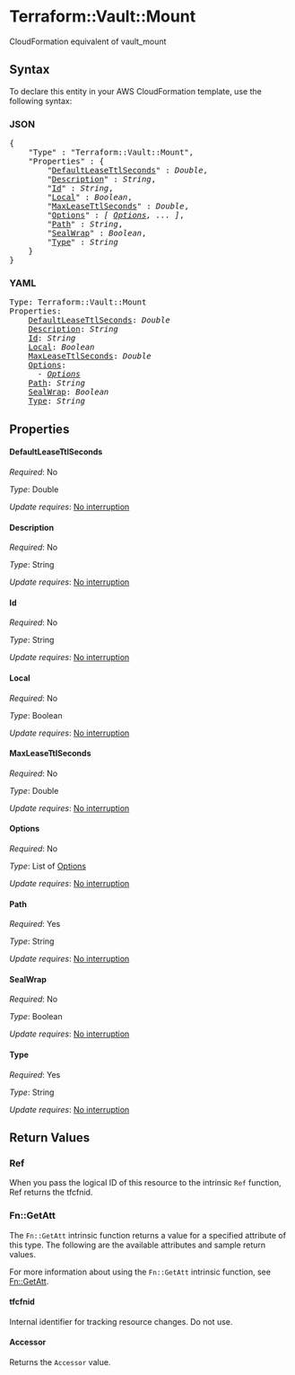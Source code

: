 # Terraform::Vault::Mount

CloudFormation equivalent of vault_mount

## Syntax

To declare this entity in your AWS CloudFormation template, use the following syntax:

### JSON

<pre>
{
    "Type" : "Terraform::Vault::Mount",
    "Properties" : {
        "<a href="#defaultleasettlseconds" title="DefaultLeaseTtlSeconds">DefaultLeaseTtlSeconds</a>" : <i>Double</i>,
        "<a href="#description" title="Description">Description</a>" : <i>String</i>,
        "<a href="#id" title="Id">Id</a>" : <i>String</i>,
        "<a href="#local" title="Local">Local</a>" : <i>Boolean</i>,
        "<a href="#maxleasettlseconds" title="MaxLeaseTtlSeconds">MaxLeaseTtlSeconds</a>" : <i>Double</i>,
        "<a href="#options" title="Options">Options</a>" : <i>[ <a href="options.md">Options</a>, ... ]</i>,
        "<a href="#path" title="Path">Path</a>" : <i>String</i>,
        "<a href="#sealwrap" title="SealWrap">SealWrap</a>" : <i>Boolean</i>,
        "<a href="#type" title="Type">Type</a>" : <i>String</i>
    }
}
</pre>

### YAML

<pre>
Type: Terraform::Vault::Mount
Properties:
    <a href="#defaultleasettlseconds" title="DefaultLeaseTtlSeconds">DefaultLeaseTtlSeconds</a>: <i>Double</i>
    <a href="#description" title="Description">Description</a>: <i>String</i>
    <a href="#id" title="Id">Id</a>: <i>String</i>
    <a href="#local" title="Local">Local</a>: <i>Boolean</i>
    <a href="#maxleasettlseconds" title="MaxLeaseTtlSeconds">MaxLeaseTtlSeconds</a>: <i>Double</i>
    <a href="#options" title="Options">Options</a>: <i>
      - <a href="options.md">Options</a></i>
    <a href="#path" title="Path">Path</a>: <i>String</i>
    <a href="#sealwrap" title="SealWrap">SealWrap</a>: <i>Boolean</i>
    <a href="#type" title="Type">Type</a>: <i>String</i>
</pre>

## Properties

#### DefaultLeaseTtlSeconds

_Required_: No

_Type_: Double

_Update requires_: [No interruption](https://docs.aws.amazon.com/AWSCloudFormation/latest/UserGuide/using-cfn-updating-stacks-update-behaviors.html#update-no-interrupt)

#### Description

_Required_: No

_Type_: String

_Update requires_: [No interruption](https://docs.aws.amazon.com/AWSCloudFormation/latest/UserGuide/using-cfn-updating-stacks-update-behaviors.html#update-no-interrupt)

#### Id

_Required_: No

_Type_: String

_Update requires_: [No interruption](https://docs.aws.amazon.com/AWSCloudFormation/latest/UserGuide/using-cfn-updating-stacks-update-behaviors.html#update-no-interrupt)

#### Local

_Required_: No

_Type_: Boolean

_Update requires_: [No interruption](https://docs.aws.amazon.com/AWSCloudFormation/latest/UserGuide/using-cfn-updating-stacks-update-behaviors.html#update-no-interrupt)

#### MaxLeaseTtlSeconds

_Required_: No

_Type_: Double

_Update requires_: [No interruption](https://docs.aws.amazon.com/AWSCloudFormation/latest/UserGuide/using-cfn-updating-stacks-update-behaviors.html#update-no-interrupt)

#### Options

_Required_: No

_Type_: List of <a href="options.md">Options</a>

_Update requires_: [No interruption](https://docs.aws.amazon.com/AWSCloudFormation/latest/UserGuide/using-cfn-updating-stacks-update-behaviors.html#update-no-interrupt)

#### Path

_Required_: Yes

_Type_: String

_Update requires_: [No interruption](https://docs.aws.amazon.com/AWSCloudFormation/latest/UserGuide/using-cfn-updating-stacks-update-behaviors.html#update-no-interrupt)

#### SealWrap

_Required_: No

_Type_: Boolean

_Update requires_: [No interruption](https://docs.aws.amazon.com/AWSCloudFormation/latest/UserGuide/using-cfn-updating-stacks-update-behaviors.html#update-no-interrupt)

#### Type

_Required_: Yes

_Type_: String

_Update requires_: [No interruption](https://docs.aws.amazon.com/AWSCloudFormation/latest/UserGuide/using-cfn-updating-stacks-update-behaviors.html#update-no-interrupt)

## Return Values

### Ref

When you pass the logical ID of this resource to the intrinsic `Ref` function, Ref returns the tfcfnid.

### Fn::GetAtt

The `Fn::GetAtt` intrinsic function returns a value for a specified attribute of this type. The following are the available attributes and sample return values.

For more information about using the `Fn::GetAtt` intrinsic function, see [Fn::GetAtt](https://docs.aws.amazon.com/AWSCloudFormation/latest/UserGuide/intrinsic-function-reference-getatt.html).

#### tfcfnid

Internal identifier for tracking resource changes. Do not use.

#### Accessor

Returns the <code>Accessor</code> value.

